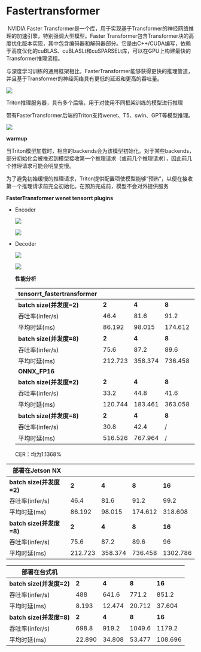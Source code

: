 # Fastertransformer

​	NVIDIA Faster Transformer是一个库，用于实现基于Transformer的神经网络推理的加速引擎，特别强调大型模型。Faster Transformer包含Transformer块的高度优化版本实现，其中包含编码器和解码器部分。它是由C++/CUDA编写，依赖于高度优化的cuBLAS、cuBLASLt和cuSPARSELt库，可以在GPU上构建最快的Transformer推理流程。

​	与深度学习训练的通用框架相比，FasterTransformer能够获得更快的推理管道，并且基于Transformer的神经网络具有更低的延迟和更高的吞吐量。

![](../figs.assets/image-20230216211152721.png)

Triton推理服务器，具有多个后端，用于对使用不同框架训练的模型进行推理

​	带有FasterTransformer后端的Triton支持wenet、T5、swin、GPT等模型推理。

![](../figs.assets/b4f5ffc8770141538ca906ff29f19cbb.png)

**warmup**

​	当Triton模型加载时，相应的backends会为该模型初始化。对于某些backends，部分初始化会被推迟到模型接收第一个推理请求（或前几个推理请求），因此前几个推理请求可能会明显变慢。

​	为了避免初始缓慢的推理请求，Triton提供配置项使模型能够“预热”，以便在接收第一个推理请求前完全初始化。在预热完成前，模型不会对外提供服务

**FasterTransformer wenet tensorrt plugins**

- Encoder

  ![](../figs.assets/image-20230216212346060.png)

  ![](../figs.assets/image-20230216212400383.png)

- Decoder

  ![](../figs.assets/image-20230216212550501.png)

  ![](../figs.assets/image-20230216212607069.png)

  **性能分析**

  | tensorrt_fastertransformer |         |         |         |          |
  | -------------------------- | ------- | ------- | ------- | -------- |
  | **batch size(并发度=2)**   | **2**   | **4**   | **8**   | **16**   |
  | 吞吐率(infer/s)            | 46.4    | 81.6    | 91.2    | 99.2     |
  | 平均时延(ms)               | 86.192  | 98.015  | 174.612 | 318.608  |
  | **batch size(并发度=8)**   | **2**   | **4**   | **8**   | **16**   |
  | 吞吐率(infer/s)            | 75.6    | 87.2    | 89.6    | 96       |
  | 平均时延(ms)               | 212.723 | 358.374 | 736.458 | 1302.786 |
  | **ONNX_FP16**              |         |         |         |          |
  | **batch size(并发度=2)**   | **2**   | **4**   | **8**   | **16**   |
  | 吞吐率(infer/s)            | 33.2    | 44.8    | 41.6    | /        |
  | 平均时延(ms)               | 120.744 | 183.461 | 363.058 | /        |
  | **batch size(并发度=8)**   | **2**   | **4**   | **8**   | **16**   |
  | 吞吐率(infer/s)            | 30.8    | 42.4    | /       | /        |
  | 平均时延(ms)               | 516.526 | 767.964 | /       | /        |

  CER：均为1.1368%



| 部署在Jetson NX          |         |         |         |          |
| ------------------------ | ------- | ------- | ------- | -------- |
| **batch size(并发度=2)** | **2**   | **4**   | **8**   | **16**   |
| 吞吐率(infer/s)          | 46.4    | 81.6    | 91.2    | 99.2     |
| 平均时延(ms)             | 86.192  | 98.015  | 174.612 | 318.608  |
| **batch size(并发度=8)** | **2**   | **4**   | **8**   | **16**   |
| 吞吐率(infer/s)          | 75.6    | 87.2    | 89.6    | 96       |
| 平均时延(ms)             | 212.723 | 358.374 | 736.458 | 1302.786 |

| 部署在台式机             |        |        |        |         |
| ------------------------ | ------ | ------ | ------ | ------- |
| **batch size(并发度=2)** | **2**  | **4**  | **8**  | **16**  |
| 吞吐率(infer/s)          | 488    | 641.6  | 771.2  | 851.2   |
| 平均时延(ms)             | 8.193  | 12.474 | 20.712 | 37.604  |
| **batch size(并发度=8)** | **2**  | **4**  | **8**  | **16**  |
| 吞吐率(infer/s)          | 698.8  | 919.2  | 1049.6 | 1179.2  |
| 平均时延(ms)             | 22.890 | 34.808 | 53.477 | 108.696 |

